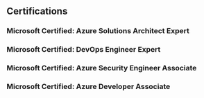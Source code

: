 ## Certifications

### Microsoft Certified: Azure Solutions Architect Expert

### Microsoft Certified: DevOps Engineer Expert

### Microsoft Certified: Azure Security Engineer Associate

### Microsoft Certified: Azure Developer Associate
